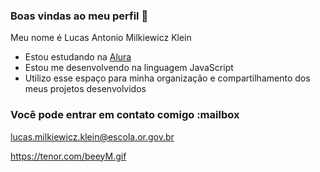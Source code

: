 ### Boas vindas ao meu perfil 💙

Meu nome é Lucas Antonio Milkiewicz Klein

- Estou estudando na [Alura](https://www.alura.com.br)
- Estou me desenvolvendo na linguagem JavaScript
- Utilizo esse espaço para minha organização e compartilhamento dos meus projetos desenvolvidos

### Você pode entrar em contato comigo :mailbox

lucas.milkiewicz.klein@escola.or.gov.br

https://tenor.com/beeyM.gif
